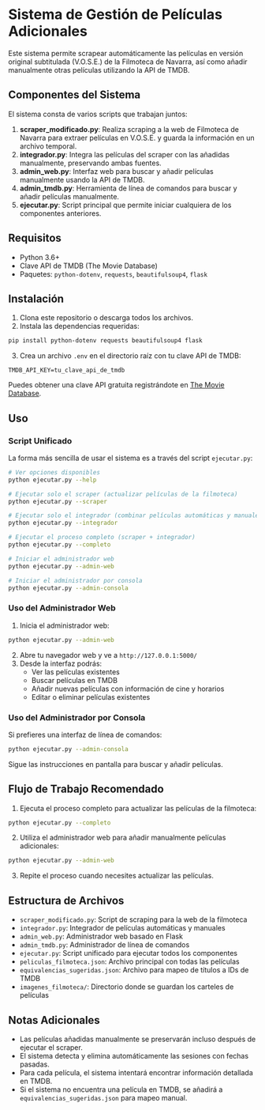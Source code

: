 # Sistema de Gestión de Películas Adicionales

Este sistema permite scrapear automáticamente las películas en versión original subtitulada (V.O.S.E.) de la Filmoteca de Navarra, así como añadir manualmente otras películas utilizando la API de TMDB.

## Componentes del Sistema

El sistema consta de varios scripts que trabajan juntos:

1. **scraper_modificado.py**: Realiza scraping a la web de Filmoteca de Navarra para extraer películas en V.O.S.E. y guarda la información en un archivo temporal.
2. **integrador.py**: Integra las películas del scraper con las añadidas manualmente, preservando ambas fuentes.
3. **admin_web.py**: Interfaz web para buscar y añadir películas manualmente usando la API de TMDB.
4. **admin_tmdb.py**: Herramienta de línea de comandos para buscar y añadir películas manualmente.
5. **ejecutar.py**: Script principal que permite iniciar cualquiera de los componentes anteriores.

## Requisitos

- Python 3.6+
- Clave API de TMDB (The Movie Database)
- Paquetes: `python-dotenv`, `requests`, `beautifulsoup4`, `flask`

## Instalación

1. Clona este repositorio o descarga todos los archivos.
2. Instala las dependencias requeridas:

```bash
pip install python-dotenv requests beautifulsoup4 flask
```

3. Crea un archivo `.env` en el directorio raíz con tu clave API de TMDB:

```
TMDB_API_KEY=tu_clave_api_de_tmdb
```

Puedes obtener una clave API gratuita registrándote en [The Movie Database](https://www.themoviedb.org/settings/api).

## Uso

### Script Unificado

La forma más sencilla de usar el sistema es a través del script `ejecutar.py`:

```bash
# Ver opciones disponibles
python ejecutar.py --help

# Ejecutar solo el scraper (actualizar películas de la filmoteca)
python ejecutar.py --scraper

# Ejecutar solo el integrador (combinar películas automáticas y manuales)
python ejecutar.py --integrador

# Ejecutar el proceso completo (scraper + integrador)
python ejecutar.py --completo

# Iniciar el administrador web
python ejecutar.py --admin-web

# Iniciar el administrador por consola
python ejecutar.py --admin-consola
```

### Uso del Administrador Web

1. Inicia el administrador web:

```bash
python ejecutar.py --admin-web
```

2. Abre tu navegador web y ve a `http://127.0.0.1:5000/`
3. Desde la interfaz podrás:
   - Ver las películas existentes
   - Buscar películas en TMDB
   - Añadir nuevas películas con información de cine y horarios
   - Editar o eliminar películas existentes

### Uso del Administrador por Consola

Si prefieres una interfaz de línea de comandos:

```bash
python ejecutar.py --admin-consola
```

Sigue las instrucciones en pantalla para buscar y añadir películas.

## Flujo de Trabajo Recomendado

1. Ejecuta el proceso completo para actualizar las películas de la filmoteca:

```bash
python ejecutar.py --completo
```

2. Utiliza el administrador web para añadir manualmente películas adicionales:

```bash
python ejecutar.py --admin-web
```

3. Repite el proceso cuando necesites actualizar las películas.

## Estructura de Archivos

- `scraper_modificado.py`: Script de scraping para la web de la filmoteca
- `integrador.py`: Integrador de películas automáticas y manuales
- `admin_web.py`: Administrador web basado en Flask
- `admin_tmdb.py`: Administrador de línea de comandos
- `ejecutar.py`: Script unificado para ejecutar todos los componentes
- `peliculas_filmoteca.json`: Archivo principal con todas las películas
- `equivalencias_sugeridas.json`: Archivo para mapeo de títulos a IDs de TMDB
- `imagenes_filmoteca/`: Directorio donde se guardan los carteles de películas

## Notas Adicionales

- Las películas añadidas manualmente se preservarán incluso después de ejecutar el scraper.
- El sistema detecta y elimina automáticamente las sesiones con fechas pasadas.
- Para cada película, el sistema intentará encontrar información detallada en TMDB.
- Si el sistema no encuentra una película en TMDB, se añadirá a `equivalencias_sugeridas.json` para mapeo manual.
